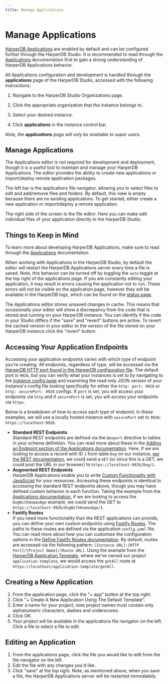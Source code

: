 ```yaml
---
title: Manage Applications
---
```


# Manage Applications

[HarperDB Applications](../../developers/applications/) are enabled by default and can be configured further through the HarperDB Studio. It is recommended to read through the [Applications](../../developers/applications/) documentation first to gain a strong understanding of HarperDB Applications behavior.

All Applications configuration and development is handled through the **applications** page of the HarperDB Studio, accessed with the following instructions:

1. Navigate to the HarperDB Studio Organizations page.

2. Click the appropriate organization that the instance belongs to.

3. Select your desired instance.

4. Click **applications** in the instance control bar.

_Note, the **applications** page will only be available to super users._

## Manage Applications

The Applications editor is not required for development and deployment, though it is a useful tool to maintain and manage your HarperDB Applications. The editor provides the ability to create new applications or import/deploy remote application packages.

The left bar is the applications file navigator, allowing you to select files to edit and add/remove files and folders. By default, this view is empty because there are no existing applications. To get started, either create a new application or import/deploy a remote application.

The right side of the screen is the file editor. Here you can make edit individual files of your application directly in the HarperDB Studio.

## Things to Keep in Mind

To learn more about developing HarperDB Applications, make sure to read through the [Applications](../../developers/applications/) documentation.

When working with Applications in the HarperDB Studio, by default the editor will restart the HarperDB Applications server every time a file is saved. Note, this behavior can be turned off by toggling the `auto` toggle at the top right of the applications page. If you are constantly editing your application, it may result in errors causing the application not to run. These errors will not be visible on the application page, however they will be available in the HarperDB logs, which can be found on the [status page](./instance-metrics).

The Applications editor stores unsaved changes in cache. This means that occasionally your editor will show a discrepancy from the code that is stored and running on your HarperDB instance. You can identify if the code in your Studio differs if the "save" and "revert" buttons are active. To revert the cached version in your editor to the version of the file stored on your HarperDB instance click the "revert" button.

## Accessing Your Application Endpoints

Accessing your application endpoints varies with which type of endpoint you're creating. All endpoints, regardless of type, will be accessed via the [HarperDB HTTP port found in the HarperDB configuration file](../../deployments/configuration#http). The default port is `9926`, but you can verify what your instances is set to by navigating to the [instance config page](./instance-configuration) and examining the read only JSON version of your instance's config file looking specifically for either the `http: port: 9926` or `http: securePort: 9926` configs. If `port` is set, you will access your endpoints via `http` and if `securePort` is set, you will access your endpoints via `https`.

Below is a breakdown of how to access each type of endpoint. In these examples, we will use a locally hosted instance with `securePort` set to `9926`: `https://localhost:9926`.

- **Standard REST Endpoints**\
  Standard REST endpoints are defined via the `@export` directive to tables in your schema definition. You can read more about these in the [Adding an Endpoint section of the Applications documentation](../../developers/applications/#adding-an-endpoint). Here, if we are looking to access a record with ID `1` from table `Dog` on our instance, [per the REST documentation](../../developers/rest), we could send a `GET` (or since this is a GET, we could post the URL in our browser) to `https://localhost:9926/Dog/1`.
- **Augmented REST Endpoints**\
  HarperDB Applications enable you to write [Custom Functionality with JavaScript](../../developers/applications/#custom-functionality-with-javascript) for your resources. Accessing these endpoints is identical to accessing the standard REST endpoints above, though you may have defined custom behavior in each function. Taking the example from the [Applications documentation](../../developers/applications/#custom-functionality-with-javascript), if we are looking to access the `DogWithHumanAge` example, we could send the GET to `https://localhost:9926/DogWithHumanAge/1`.
- **Fastify Routes**\
  If you need more functionality than the REST applications can provide, you can define your own custom endpoints using [Fastify Routes](../../developers/applications/#define-fastify-routes). The paths to these routes are defined via the application `config.yaml` file. You can read more about how you can customize the configuration options in the [Define Fastify Routes documentation](../../developers/applications/define-routes). By default, routes are accessed via the following pattern: `[Instance URL]:[HTTP Port]/[Project Name]/[Route URL]`. Using the example from the [HarperDB Application Template](https://github.com/HarperDB/application-template/blob/main/routes/index.js), where we've named our project `application-template`, we would access the `getAll` route at `https://localhost/application-template/getAll`.

## Creating a New Application

1. From the application page, click the "+ app" button at the top right.
2. Click "+ Create A New Application Using The Default Template".
3. Enter a name for your project, note project names must contain only alphanumeric characters, dashes and underscores.
4. Click OK.
5. Your project will be available in the applications file navigator on the left. Click a file to select a file to edit.

## Editing an Application

1. From the applications page, click the file you would like to edit from the file navigator on the left.
2. Edit the file with any changes you'd like.
3. Click "save" at the top right. Note, as mentioned above, when you save a file, the HarperDB Applications server will be restarted immediately.
